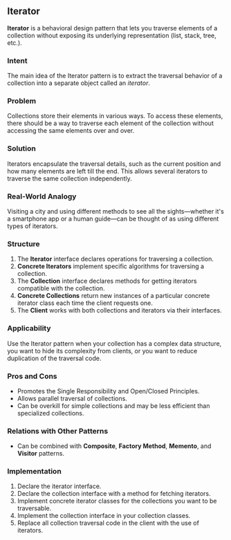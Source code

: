 ## Iterator

**Iterator** is a behavioral design pattern that lets you traverse elements of a collection without exposing its underlying representation (list, stack, tree, etc.).

### Intent

The main idea of the Iterator pattern is to extract the traversal behavior of a collection into a separate object called an *iterator*.

### Problem

Collections store their elements in various ways. To access these elements, there should be a way to traverse each element of the collection without accessing the same elements over and over.

### Solution

Iterators encapsulate the traversal details, such as the current position and how many elements are left till the end. This allows several iterators to traverse the same collection independently.

### Real-World Analogy

Visiting a city and using different methods to see all the sights—whether it's a smartphone app or a human guide—can be thought of as using different types of iterators.

### Structure

1. The **Iterator** interface declares operations for traversing a collection.
2. **Concrete Iterators** implement specific algorithms for traversing a collection.
3. The **Collection** interface declares methods for getting iterators compatible with the collection.
4. **Concrete Collections** return new instances of a particular concrete iterator class each time the client requests one.
5. The **Client** works with both collections and iterators via their interfaces.

### Applicability

Use the Iterator pattern when your collection has a complex data structure, you want to hide its complexity from clients, or you want to reduce duplication of the traversal code.

### Pros and Cons

- Promotes the Single Responsibility and Open/Closed Principles.
- Allows parallel traversal of collections.
- Can be overkill for simple collections and may be less efficient than specialized collections.

### Relations with Other Patterns

- Can be combined with **Composite**, **Factory Method**, **Memento**, and **Visitor** patterns.

### Implementation

1. Declare the iterator interface.
2. Declare the collection interface with a method for fetching iterators.
3. Implement concrete iterator classes for the collections you want to be traversable.
4. Implement the collection interface in your collection classes.
5. Replace all collection traversal code in the client with the use of iterators.
